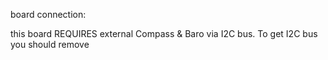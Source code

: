 board connection:

this board REQUIRES external Compass & Baro via I2C bus. To get I2C bus you should remove 



